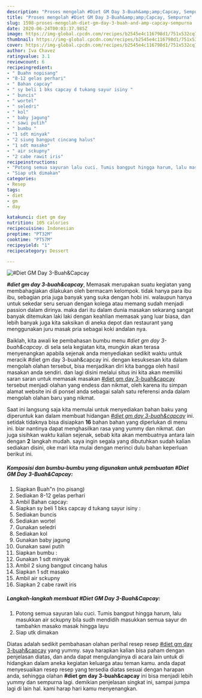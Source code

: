 ```yaml
---
description: "Proses mengolah #Diet GM Day 3-Buah&amp;amp;Capcay, Sempurna"
title: "Proses mengolah #Diet GM Day 3-Buah&amp;amp;Capcay, Sempurna"
slug: 1598-proses-mengolah-diet-gm-day-3-buah-and-amp-capcay-sempurna
date: 2020-06-24T00:03:37.985Z
image: https://img-global.cpcdn.com/recipes/b2545e4c116798d1/751x532cq70/diet-gm-day-3-buahcapcay-foto-resep-utama.jpg
thumbnail: https://img-global.cpcdn.com/recipes/b2545e4c116798d1/751x532cq70/diet-gm-day-3-buahcapcay-foto-resep-utama.jpg
cover: https://img-global.cpcdn.com/recipes/b2545e4c116798d1/751x532cq70/diet-gm-day-3-buahcapcay-foto-resep-utama.jpg
author: Iva Chavez
ratingvalue: 3.1
reviewcount: 6
recipeingredient:
- " Buahn nopisang"
- "8-12 gelas perhari"
- " Bahan capcay"
- " sy beli 1 bks capcay d tukang sayur isiny "
- " buncis"
- " wortel"
- " seledri"
- " kol"
- " baby jagung"
- " sawi putih"
- " bumbu "
- "1 sdt minyak"
- "2 siung bangput cincang halus"
- "1 sdt masako"
- " air sckupny"
- "2 cabe rawit iris"
recipeinstructions:
- "Potong semua sayuran lalu cuci. Tumis bangput hingga harum, lalu masukkan air sckupny bila sudh mendidih masukkan semua sayur dn tambahkn masako masak hingga layu"
- "Siap utk dimakan"
categories:
- Resep
tags:
- diet
- gm
- day

katakunci: diet gm day 
nutrition: 105 calories
recipecuisine: Indonesian
preptime: "PT32M"
cooktime: "PT57M"
recipeyield: "1"
recipecategory: Dessert

---
```



![#Diet GM Day 3-Buah&amp;Capcay](https://img-global.cpcdn.com/recipes/b2545e4c116798d1/751x532cq70/diet-gm-day-3-buahcapcay-foto-resep-utama.jpg)

<b><i>#diet gm day 3-buah&amp;capcay</i></b>, Memasak merupakan suatu kegiatan yang membahagiakan dilakukan oleh bermacam kelompok. tidak hanya para ibu ibu, sebagian pria juga banyak yang suka dengan hobi ini. walaupun hanya untuk sekedar seru seruan dengan kolega atau memang sudah menjadi passion dalam dirinya. maka dari itu dalam dunia masakan sekarang sangat banyak ditemukan laki laki dengan keahlian memasak yang luar biasa, dan lebih banyak juga kita saksikan di aneka depot dan restaurant yang menggunakan juru masak pria sebagai koki andalan nya.



Baiklah, kita awali ke pembahasan bumbu menu <i>#diet gm day 3-buah&amp;capcay</i>. di sela sela kegiatan kita, mungkin akan terasa menyenangkan apabila sejenak anda menyediakan sedikit waktu untuk meracik #diet gm day 3-buah&amp;capcay ini. dengan kesuksesan kita dalam mengolah olahan tersebut, bisa menjadikan diri kita bangga oleh hasil masakan anda sendiri. dan lagi disini melalui situs ini kita akan memiliki saran saran untuk memasak masakan <u>#diet gm day 3-buah&amp;capcay</u> tersebut menjadi olahan yang endess dan nikmat, oleh karena itu simpan alamat website ini di ponsel anda sebagai salah satu referensi anda dalam mengolah olahan baru yang nikmat.


Saat ini langsung saja kita memulai untuk menyediakan bahan baku yang diperuntuk kan dalam membuat hidangan <u><i>#diet gm day 3-buah&amp;capcay</i></u> ini. setidak tidaknya bisa disiapkan <b>16</b> bahan bahan yang diperlukan di menu ini. biar nantinya dapat menghasilkan rasa yang yummy dan nikmat. dan juga sisihkan waktu kalian sejenak, sebab kita akan membuatnya antara lain dengan <b>2</b> langkah mudah. saya ingin segala yang dibutuhkan sudah kalian sediakan disini, oke mari kita mulai dengan merinci dulu bahan keperluan berikut ini.

<!--inarticleads1-->

##### Komposisi dan bumbu-bumbu yang digunakan untuk pembuatan #Diet GM Day 3-Buah&amp;Capcay:

1. Siapkan  Buah&#34;n (no.pisang)
1. Sediakan 8-12 gelas perhari
1. Ambil  Bahan capcay:
1. Siapkan  sy beli 1 bks capcay d tukang sayur isiny :
1. Sediakan  buncis
1. Sediakan  wortel
1. Gunakan  seledri
1. Sediakan  kol
1. Gunakan  baby jagung
1. Gunakan  sawi putih
1. Siapkan  bumbu :
1. Gunakan 1 sdt minyak
1. Ambil 2 siung bangput cincang halus
1. Siapkan 1 sdt masako
1. Ambil  air sckupny
1. Siapkan 2 cabe rawit iris




<!--inarticleads2-->

##### Langkah-langkah membuat #Diet GM Day 3-Buah&amp;Capcay:

1. Potong semua sayuran lalu cuci. Tumis bangput hingga harum, lalu masukkan air sckupny bila sudh mendidih masukkan semua sayur dn tambahkn masako masak hingga layu
1. Siap utk dimakan




Diatas adalah sedikit pembahasan olahan perihal resep resep <u>#diet gm day 3-buah&amp;capcay</u> yang yummy. saya harapkan kalian bisa paham dengan penjelasan diatas, dan anda dapat mengulanginya di acara lain untuk di hidangkan dalam aneka kegiatan keluarga atau teman kamu. anda dapat menyesuaikan resep resep yang tersedia diatas sesuai dengan harapan anda, sehingga olahan <b>#diet gm day 3-buah&amp;capcay</b> ini bisa menjadi lebih yummy dan sempurna lagi. demikian penjelasan singkat ini, sampai jumpa lagi di lain hal. kami harap hari kamu menyenangkan.
